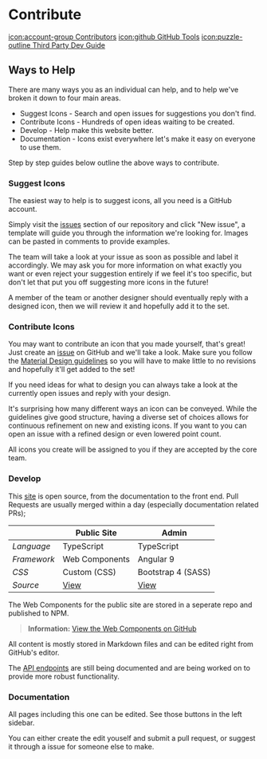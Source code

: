 # Contribute

<a href="/contributors" class="button">icon:account-group Contributors</a>
<a href="/contribute/github" class="button">icon:github GitHub Tools</a>
<a href="/contribute/third-party" class="button">icon:puzzle-outline Third Party Dev Guide</a>

## Ways to Help

There are many ways you as an individual can help, and to help we've broken it down to four main areas.

- Suggest Icons - Search and open issues for suggestions you don't find.
- Contribute Icons - Hundreds of open ideas waiting to be created.
- Develop - Help make this website better.
- Documentation - Icons exist everywhere let's make it easy on everyone to use them.

Step by step guides below outline the above ways to contribute.

### Suggest Icons

The easiest way to help is to suggest icons, all you need is a GitHub account.

Simply visit the [issues](https://github.com/Templarian/MaterialDesign/issues) section of our repository and click "New issue", a template will guide you through the information we're looking for. Images can be pasted in comments to provide examples.

The team will take a look at your issue as soon as possible and label it accordingly. We may ask you for more information on what exactly you want or even reject your suggestion entirely if we feel it's too specific, but don't let that put you off suggesting more icons in the future!

A member of the team or another designer should eventually reply with a designed icon, then we will review it and hopefully add it to the set.

### Contribute Icons

You may want to contribute an icon that you made yourself, that's great! Just create an [issue](https://github.com/Templarian/MaterialDesign/issues) on GitHub and we'll take a look. Make sure you follow the [Material Design guidelines](https://material.io/guidelines/style/icons.html#icons-system-icons) so you will have to make little to no revisions and hopefully it'll get added to the set!

If you need ideas for what to design you can always take a look at the currently open issues and reply with your design.

It's surprising how many different ways an icon can be conveyed. While the guidelines give good structure, having a diverse set of choices allows for continuous refinement on new and existing icons. If you want to you can open an issue with a refined design or even lowered point count.

All icons you create will be assigned to you if they are accepted by the core team.

### Develop

This [site](/contribute/site) is open source, from the documentation to the front end. Pull Requests are usually merged within a day (especially documentation related PRs);

|             | Public Site | Admin |
|-------------|-------------|-------|
| *Language*  | TypeScript  | TypeScript |
| *Framework* | Web Components | Angular 9 |
| *CSS*      | Custom (CSS) | Bootstrap 4 (SASS) |
| *Source* | [View](https://github.com/Templarian/MaterialDesign-Site/tree/master/src/site) | [View](https://github.com/Templarian/MaterialDesign-Site/tree/master/src) |

The Web Components for the public site are stored in a seperate repo and published to NPM.

> **Information:** [View the Web Components on GitHub](https://github.com/Templarian/MaterialDesign-Components/)

All content is mostly stored in Markdown files and can be edited right from GitHub's editor.

The [API endpoints](/contribute/site/api) are still being documented and are being worked on to provide more robust functionality.

### Documentation

All pages including this one can be edited. See those buttons in the left sidebar.

You can either create the edit youself and submit a pull request, or suggest it through a issue for someone else to make.
